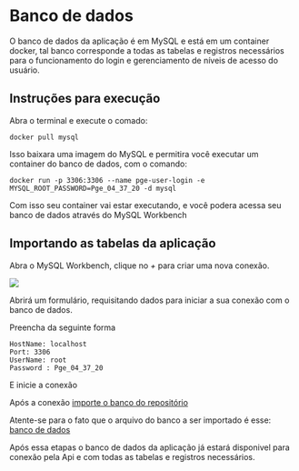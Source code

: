 # Banco de dados

O banco de dados da aplicação é em MySQL e está em um container docker, tal banco corresponde a todas as tabelas e registros necessários para o funcionamento do login e gerenciamento de níveis de acesso do usuário.

## Instruções para execução

Abra o terminal e execute o comado:

```
docker pull mysql

```

Isso baixara uma imagem do MySQL e permitira você executar um container do banco de dados, com o comando:

```
docker run -p 3306:3306 --name pge-user-login -e MYSQL_ROOT_PASSWORD=Pge_04_37_20 -d mysql
```
Com isso seu container vai estar executando, e você podera acessa seu banco de dados através do MySQL Workbench

## Importando as tabelas da aplicação

Abra o MySQL Workbench, clique no *+* para criar uma nova conexão.

<img src='/criar_conex.png'>

Abrirá um formulário, requisitando dados para iniciar a sua conexão com o banco de dados.

Preencha da seguinte forma


    HostName: localhost
    Port: 3306
    UserName: root
    Password : Pge_04_37_20

E inicie a conexão

Após a conexão [importe o banco do repositório](https://help.umbler.com/hc/pt-br/articles/202385865-MySQL-Importando-Exportando-um-banco-de-dados#:~:text=Para%20importar%20um%20arquivo%2C%20abra,e%20selecionar%20o%20arquivo%20desejado.)
        
Atente-se para o fato que o arquivo do banco a ser importado
é esse: [banco de dados](pge_user_login.sql)

Após essa etapas o banco de dados da aplicação já estará disponivel para conexão pela Api e com todas as tabelas e registros necessários.


